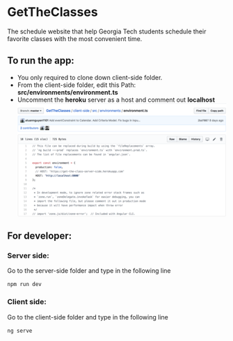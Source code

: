 # GetTheClasses
The schedule website that help Georgia Tech students schedule their favorite classes with the most convenient time.

## To run the app:
- You only required to clone down client-side folder.
- From the client-side folder, edit this Path: __src/environments/environment.ts__
- Uncomment the __heroku__ server as a host and comment out __localhost__
![Screenshot](pictures/client_side_env.png)


## For developer:
### Server side:
Go to the server-side folder and type in the following line
```
npm run dev
```

### Client side:
Go to the client-side folder and type in the following line
```
ng serve
```
